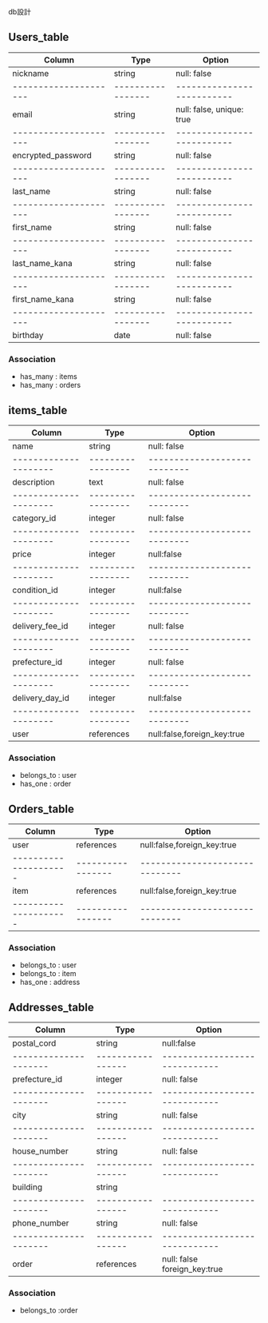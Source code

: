 db設計

 ## Users_table 
      
  |         Column      |       Type      |    Option                |     
  |---------------------|-----------------|--------------------------|    
  |       nickname      |     string      |null: false               |
  |---------------------|-----------------|--------------------------|   
  |        email        |     string      |null: false, unique: true |
  |---------------------|-----------------|--------------------------|      
  | encrypted_password  |     string      |null: false               |
  |---------------------|-----------------|--------------------------|
  |    last_name        |     string      |null: false               |
  |---------------------|-----------------|--------------------------|  
  |    first_name       |     string      |null: false               |
  |---------------------|-----------------|--------------------------|
  |    last_name_kana   |     string      |null: false               |
  |---------------------|-----------------|--------------------------|  
  |    first_name_kana  |     string      |null: false               |
  |---------------------|-----------------|--------------------------|
  |     birthday        |     date        |null: false               |

  ### Association 
   - has_many : items
   - has_many : orders


  ## items_table

  |       Column        |       Type      |    Option                  |     
  |---------------------|-----------------|----------------------------|    
  |        name         |     string      |  null: false               |
  |---------------------|-----------------|----------------------------|
  |      description    |      text       |   null: false              |
  |---------------------|-----------------|----------------------------|   
  |     category_id	    |     integer     |  	null: false              |
  |---------------------|-----------------|----------------------------|
  |         price       |    integer      |    null:false              |
  |---------------------|-----------------|----------------------------|
  |   condition_id      |    integer      |   null:false               |
  |---------------------|-----------------|----------------------------|  
  |   delivery_fee_id   |     integer     |  null: false               |
  |---------------------|-----------------|----------------------------|
  |      prefecture_id  |    integer      |   null: false              |
  |---------------------|-----------------|----------------------------|   
  |    delivery_day_id  |    integer      |  null:false                |
  |---------------------|-----------------|----------------------------|      
  |       user          |   references    | null:false,foreign_key:true|

  ### Association 
  - belongs_to : user
  - has_one    : order

  ## Orders_table

  |         Column      |       Type      |    Option                    |   
  |---------------------|-----------------|------------------------------|
  |         user        |   references    | null:false,foreign_key:true  |
  |---------------------|-----------------|------------------------------|   
  |         item        |   references    | null:false,foreign_key:true  |
  |---------------------|-----------------|------------------------------|   

  ### Association 
  - belongs_to : user
  - belongs_to : item
  - has_one    : address
  

  ## Addresses_table
   |         Column      |       Type      |    Option                   |
   |---------------------|-----------------|-----------------------------|
   |     postal_cord     |     string      |    null:false               |
   |---------------------|-----------------|-----------------------------| 
   |    prefecture_id	   |     integer	   |    null: false              |
   |---------------------|-----------------|-----------------------------|
   |        city	       |     string	     |    null: false              |
   |---------------------|-----------------|-----------------------------|
   |      house_number   |    	string     |   	null: false              |
   |---------------------|-----------------|-----------------------------|
   |       building	     |      string	   |                             |
   |---------------------|-----------------|-----------------------------|
   |    phone_number	   |      string	   |    null: false              |
   |---------------------|-----------------|-----------------------------|
   |       order         |   references    |null: false foreign_key:true |
   
   
  ### Association 
  - belongs_to :order
      